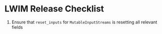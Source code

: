 # LWIM Release Checklist

1. Ensure that `reset_inputs` for `MutableInputStreams` is resetting all relevant fields
